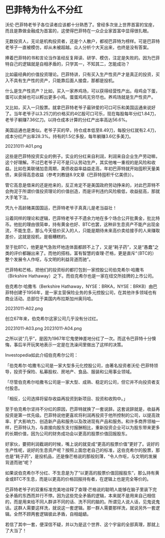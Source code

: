 # 巴菲特为什么不分红

沃伦·巴菲特老爷子各位读者应该都十分熟悉了。曾经多次坐上世界首富的宝座，而且是靠做金融成为首富的，这使得巴菲特在一众企业家首富中显得很扎眼。

无数投资人，无论是机构投资者，还是个人散户，都视巴菲特为榜样。可是巴菲特老爷子一直被模仿，却从未被超越。众人分析个大天出来，也终是没有答案。

捧着巴菲特的书和言论当作圣经反复拜读、研学、模仿，注定是失败的。因为巴菲特自己的逻辑就是自相矛盾的，只学其一，不知其二，怎能成功？

比如最经典的价值投资理论。巴菲特讲，只有买入生产性资产才是真正的投资，买入不具有生产性的资产，只能靠后面人接盘，那都是投机。

什么是生产性资产？比如，买入一家养鸡场，可以获得经营性产出。母鸡会下蛋，蛋可以卖掉也可以孵出更多小鸡。蛋蛋鸡鸡无穷尽也。养鸡场就是生产性资产。

又比如，买入一只股票。就拿巴菲特老爷子最钟爱的可口可乐和美国运通来说好了。当年老爷子以3.25刀的价格买的4亿股可口可乐，现在每股每年分红1.84刀，老爷子躺赚7.36亿刀。以持仓成本计算的分红产出率高达56.6%。

美国运通也是类似。老爷子买的早，持仓成本低至8.49刀，每股分红就有2.4刀，成本分红产出率28.3%。持有的1.5亿多股，每年躺赚3.6亿多美刀。

20231011-A01.png

这些是巴菲特投资实业的例子。实业的分红来自利润，利润来自企业生产劳动嘛，这个好理解。不过巴老爷子可不是只认劳动生产，其实他唯一重视的是风险和收益。比如在美联储加息周期，美债收益率益益走高，年初巴菲特就开始囤积天量美债，来获得高息收益（参考刘教链8.9文章《巴菲特囤积千亿美债》）。

管它高息是借来的还是抢来的，反正肯定不是美国政府劳动挣来的，对此巴菲特不会拘泥于所谓价值投资理论的价值创造，而是评判违约风险极低，收益挺高，那就大手笔下注。

凭九十高龄赌美国国运，巴菲特老爷子真真儿是老当益壮！

沿着同样的理论和逻辑，巴菲特老爷子不遗余力地在多个场合公开批黄金，批比特币。他批的理由很简单，持有黄金也好、BTC也罢，这种非生息资产不能产出现金流，不能生息，那么今天低价买入的人，只能是期待未来高价卖给接手的人来赚取差价，这就是投机，是极糟糕的。

至于批BTC，他更是气急败坏地连体面都顾不上了，又是“耗子药”，又是“愚蠢”之类的评价都蹦出来了。而他的搭档，富有智慧的查理·芒格，更是直斥“（BTC的）整个发展令人作呕，与文明的利益背道而驰”。

巴菲特和芒格，把他们的投资标的都打包到一家控股公司伯克希尔·哈撒韦（Birkshire Hathaway）之下。而伯克希尔也是一家在纽交所挂牌的上市公司。

伯克希尔·哈撒韦（Berkshire Hathaway，NYSE：BRKA，NYSE：BRKB）由巴菲特创建于1956年，是一家主营保险业务的多元控股公司，在其他许多领域也有商业活动。总部位于美国内布拉斯加州奥玛哈。

20231011-A02.png

创立67年来，伯克希尔这家公司几乎没有分过红。

20231011-A03.png
20231011-A04.png

之所以说“几乎”，是因为1967年它鬼使神差地分红了一次。而这令巴菲特十分懊悔，事后半开玩笑地表示一定是在洗澡间里做出了这样的决策。

Investopedia如此介绍伯克希尔公司：

「伯克希尔·哈撒韦公司是一家大型多元化控股公司，由著名投资者沃伦·巴菲特领导，投资于保险、私募股权、房地产、食品、服装和公用事业领域。

「尽管伯克希尔哈撒韦公司是一家大型、成熟、稳定的公司，但它并不向投资者支付股息。

「相反，公司选择将留存收益再投资到新项目、投资和收购中。」

至于伯克希尔坚持不分红的原因，巴菲特就换了一套说辞。这套说辞就是，收益再投资是第一优先级。巴菲特说他更喜欢将利润再投资于他所控制的公司，以提高效率、扩大影响力、创造新产品和服务以及改进现有产品和服务。和许多商界领袖一样，巴菲特认为，与直接向股东支付报酬相比，重新投资企业可以为股东带来更多的长期价值，因为公司的财务成功会以更高的股票价值回报股东。

好家伙，要把利润截胡的时候，嘴上说的就变成“更高的股票价值”更好了。说好的生产性呢，说好的生息资产呢？按照上面您老自己的标准，这伯克希尔的股票，那也是“耗子药”，是投机品，还是像芒格说的那般刻薄，“令人作呕，与文明的发展背道而驰”呢？

如果说伯克希尔不分红、不生息是为了“以更高的股票价值回报股东”，那么持有黄金或BTC不生息，而是以更高的价格回报持有者，在逻辑上也是完全等价的。

巴菲特老爷子的双重标准完美地诠释了查理·芒格说的聪明人能够在脑子里装下完全矛盾的东西而并行不悖。因为这些完全矛盾的逻辑，本来就不是用来自己相信的，而是用来给不同人群讲不同的话、洗不同的脑的。所谓见人说人话，见鬼说鬼话。这群人需要这样洗，就说这一套逻辑。那一群人需要那样洗，就说另外一套逻辑。全然不顾两套逻辑彼此矛盾，自相龃龉。

若信了其中一套，便深信不疑，并以为是这个世界、这个宇宙的全部真理，那就上了大当了！
